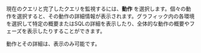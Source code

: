 現在のクエリと完了したクエリを監視するには、**動作** を選択します。個々の動作を選択すると、その動作の詳細情報が表示されます。グラフィック内の各環境を選択して特定の概要またはSQLの詳細を表示したり、全体的な動作の概要やフェーズを表示したりすることができます。

動作とその詳細は、表示のみ可能です。
